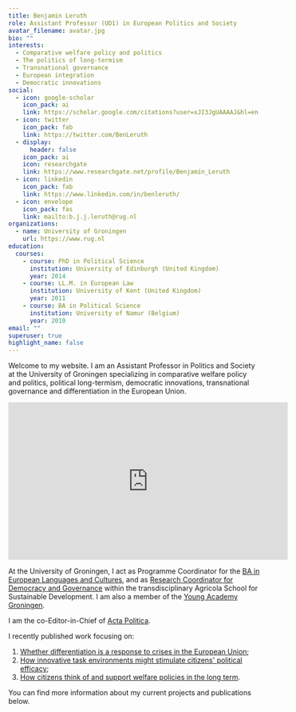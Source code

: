 ```yaml
---
title: Benjamin Leruth
role: Assistant Professor (UD1) in European Politics and Society
avatar_filename: avatar.jpg
bio: ""
interests:
  - Comparative welfare policy and politics
  - The politics of long-termism
  - Transnational governance
  - European integration
  - Democratic innovations
social:
  - icon: google-scholar
    icon_pack: ai
    link: https://scholar.google.com/citations?user=xJI3JgUAAAAJ&hl=en
  - icon: twitter
    icon_pack: fab
    link: https://twitter.com/BenLeruth
  - display:
      header: false
    icon_pack: ai
    icon: researchgate
    link: https://www.researchgate.net/profile/Benjamin_Leruth
  - icon: linkedin
    icon_pack: fab
    link: https://www.linkedin.com/in/benleruth/
  - icon: envelope
    icon_pack: fas
    link: mailto:b.j.j.leruth@rug.nl
organizations:
  - name: University of Groningen
    url: https://www.rug.nl
education:
  courses:
    - course: PhD in Political Science
      institution: University of Edinburgh (United Kingdom)
      year: 2014
    - course: LL.M. in European Law
      institution: University of Kent (United Kingdom)
      year: 2011
    - course: BA in Political Science
      institution: University of Namur (Belgium)
      year: 2010
email: ""
superuser: true
highlight_name: false
---
```

Welcome to my website. I am an Assistant Professor in Politics and Society at the University of Groningen specializing in comparative welfare policy and politics, political long-termism, democratic innovations, transnational governance and differentiation in the European Union. 

<iframe width="560" height="315" src="https://www.youtube.com/embed/zVj_6QLLajI" title="YouTube video player" frameborder="0" allow="accelerometer; autoplay; clipboard-write; encrypted-media; gyroscope; picture-in-picture" allowfullscreen></iframe>

At the University of Groningen, I act as Programme Coordinator for the [BA in European Languages and Cultures](https://www.rug.nl/bachelors/european-languages-and-cultures/?lang=en), and as [Research Coordinator for Democracy and Governance](https://www.rug.nl/sustainable-society/research/democracy-governance/) within the transdisciplinary Agricola School for Sustainable Development. I am also a member of the [Young Academy Groningen](https://www.rug.nl/research/young-academy/?lang=en). 

I am the co-Editor-in-Chief of [Acta Politica](https://www.palgrave.com/gp/journal/41269).

I recently published work focusing on: 

1. [Whether differentiation is a response to crises in the European Union](https://www.taylorfrancis.com/chapters/differentiation-response-crises-benjamin-leruth/e/10.4324/9781003001423-12); 
2. [How innovative task environments might stimulate citizens' political efficac](https://www.ingentaconnect.com/content/tpp/pap/2020/00000048/00000003/art00001;jsessionid=3ijmtu3d2egbq.x-ic-live-01)[y](https://uia.brage.unit.no/uia-xmlui/bitstream/handle/11250/2686741/Trondal10084.pdf?sequence=1);
3. [How citizens think of and support welfare policies in the long term](https://link.springer.com/book/10.1007/978-3-319-75783-4).

You can find more information about my current projects and publications below.
